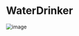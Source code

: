 # WaterDrinker


![image](https://github.com/Lynn12378/WaterDrinker/assets/91118182/5fccb7a0-9d06-4647-80d7-309d452f5ff7)
